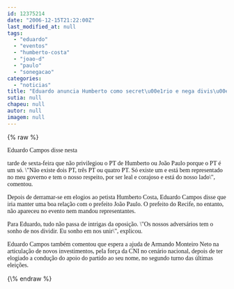 ```yaml
---
id: 12375214
date: "2006-12-15T21:22:00Z"
last_modified_at: null
tags:
  - "eduardo"
  - "eventos"
  - "humberto-costa"
  - "joao-d"
  - "paulo"
  - "sonegacao"
categories:
  - "noticias"
title: "Eduardo anuncia Humberto como secret\u00e1rio e nega divis\u00e3o no PT, em evento sem a presen\u00e7a de Jo\u00e3o Paulo"
sutia: null
chapeu: null
autor: null
imagem: null
---
```

{\% raw %}
<p><P><FONT face=Verdana>Eduardo Campos disse nesta</p>
<p> tarde de sexta-feira que não privilegiou o PT de Humberto ou João Paulo porque o PT é um só. \"Não existe dois PT, três PT ou quatro PT. Só existe um e está bem representado no meu governo e tem o nosso respeito, por ser leal e corajoso e está do nosso lado\", comentou.</FONT></P></p>
<p><P><FONT face=Verdana>Depois de derramar-se em elogios ao petista Humberto Costa, Eduardo Campos disse que iria manter uma boa relação com o prefeito João Paulo. O prefeito do Recife, no entanto, não apareceu no evento nem mandou representantes.</FONT></P></p>
<p><P><FONT face=Verdana>Para Eduardo, tudo não passa de intrigas da oposição. \"Os nossos adversários tem o sonho de nos dividir. Eu sonho em nos unir\", explicou.</FONT></P></p>
<p><P><FONT face=Verdana>Eduardo Campos também comentou que espera a ajuda de Armando Monteiro Neto na articulação de novos investimentos, pela força da CNI no cenário nacional, depois de ter elogiado a condução do apoio do partido ao seu nome, no segundo turno das últimas eleições.</FONT></P> </p>
{\% endraw %}